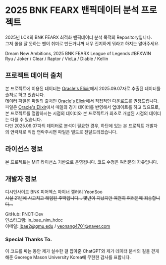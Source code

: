 # 2025 BNK FEARX 밴픽데이터 분석 프로젝트
2025년 LCK의 BNK FEARX 최적화 밴픽데이터 분석 목적의 Repository입니다. <br>
그저 롤을 잘 못하는 팬이 취미로 만든거니까 너무 진지하게 뭐라고 하지는 말아주세요.

Dream New Ambitions, 2025 BNK FEARX League of Legends #BFXWIN <br>
Ryu / Joker / Clear / Raptor / VicLa / Diable / Kellin

## 프로젝트 데이터 출처
본 프로젝트에 이용된 데이터는 [Oracle's Elixir](https://oracleselixir.com/)에서 2025.09.07자로 추출된 데이터를 출처로 하고 있습니다. <br>
데이터 파일은 파일의 출처인 [Oracle's Elixir](https://oracleselixir.com/)에서 직접적인 다운로드를 권장드립니다. <br>
파일은 [Oracle's Elixir](https://oracleselixir.com/)에서 매일의 경기 데이터를 반영해서 업데이트를 하고 있으므로, 본 프로젝트를 열람하시는 시점의 데이터와 본 프로젝트가 최초로 개설된 시점의 데이터는 다를 수 있습니다. <br>
다만 2025.09.07자의 데이터로 분석이 필요한 경우, 하단에 있는 본 프로젝트 개발자의 연락처로 직접 연락주시면 파일은 별도로 전달드리겠습니다.

## 라이선스 정보
본 프로젝트는 MIT 라이선스 기반으로 운영됩니다. 코드 수정은 여러분의 자유입니다.

## 개발자 정보
디시인사이드 BNK 피어엑스 마이너 갤러리 YeonSoo <br>
~~사실 21년에 사고치고 해임된 주딱입니다... 몇년이 지났지만 여전히 여러분께 죄송합니다...~~ <br>

GitHub: FNCT-Dev <br>
인스타그램: in_bae_nim_hdcc <br>
이메일: ibae2@gmu.edu / yeonang4701@naver.com

### Special Thanks To.
이 코드를 짜는 동안 제가 실수한 걸 잡아준 ChatGPT와 제가 데이터 분석의 길을 걷게 해준 Georege Mason University Korea에 무한한 감사를 표합니다.
